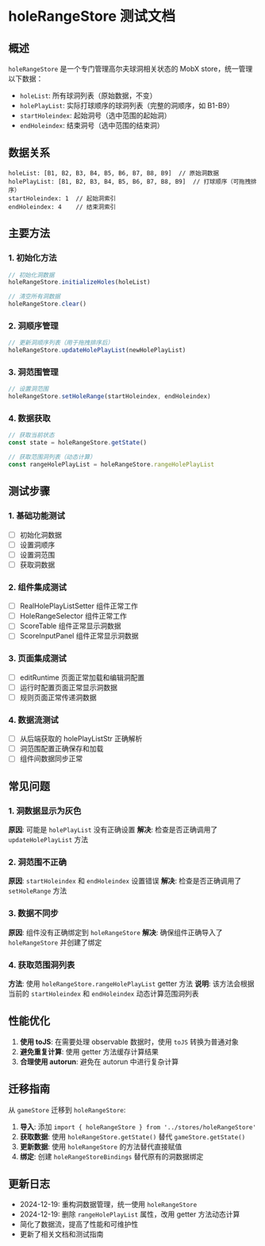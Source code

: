 # holeRangeStore 测试文档

## 概述

`holeRangeStore` 是一个专门管理高尔夫球洞相关状态的 MobX store，统一管理以下数据：
- `holeList`: 所有球洞列表（原始数据，不变）
- `holePlayList`: 实际打球顺序的球洞列表（完整的洞顺序，如 B1-B9）
- `startHoleindex`: 起始洞号（选中范围的起始洞）
- `endHoleindex`: 结束洞号（选中范围的结束洞）

## 数据关系

```
holeList: [B1, B2, B3, B4, B5, B6, B7, B8, B9]  // 原始洞数据
holePlayList: [B1, B2, B3, B4, B5, B6, B7, B8, B9]  // 打球顺序（可拖拽排序）
startHoleindex: 1  // 起始洞索引
endHoleindex: 4    // 结束洞索引
```

## 主要方法

### 1. 初始化方法
```javascript
// 初始化洞数据
holeRangeStore.initializeHoles(holeList)

// 清空所有洞数据
holeRangeStore.clear()
```

### 2. 洞顺序管理
```javascript
// 更新洞顺序列表（用于拖拽排序后）
holeRangeStore.updateHolePlayList(newHolePlayList)
```

### 3. 洞范围管理
```javascript
// 设置洞范围
holeRangeStore.setHoleRange(startHoleindex, endHoleindex)
```

### 4. 数据获取
```javascript
// 获取当前状态
const state = holeRangeStore.getState()

// 获取范围洞列表（动态计算）
const rangeHolePlayList = holeRangeStore.rangeHolePlayList
```

## 测试步骤

### 1. 基础功能测试
- [ ] 初始化洞数据
- [ ] 设置洞顺序
- [ ] 设置洞范围
- [ ] 获取洞数据

### 2. 组件集成测试
- [ ] RealHolePlayListSetter 组件正常工作
- [ ] HoleRangeSelector 组件正常工作
- [ ] ScoreTable 组件正常显示洞数据
- [ ] ScoreInputPanel 组件正常显示洞数据

### 3. 页面集成测试
- [ ] editRuntime 页面正常加载和编辑洞配置
- [ ] 运行时配置页面正常显示洞数据
- [ ] 规则页面正常传递洞数据

### 4. 数据流测试
- [ ] 从后端获取的 holePlayListStr 正确解析
- [ ] 洞范围配置正确保存和加载
- [ ] 组件间数据同步正常

## 常见问题

### 1. 洞数据显示为灰色
**原因**: 可能是 `holePlayList` 没有正确设置
**解决**: 检查是否正确调用了 `updateHolePlayList` 方法

### 2. 洞范围不正确
**原因**: `startHoleindex` 和 `endHoleindex` 设置错误
**解决**: 检查是否正确调用了 `setHoleRange` 方法

### 3. 数据不同步
**原因**: 组件没有正确绑定到 `holeRangeStore`
**解决**: 确保组件正确导入了 `holeRangeStore` 并创建了绑定

### 4. 获取范围洞列表
**方法**: 使用 `holeRangeStore.rangeHolePlayList` getter 方法
**说明**: 该方法会根据当前的 `startHoleindex` 和 `endHoleindex` 动态计算范围洞列表

## 性能优化

1. **使用 toJS**: 在需要处理 observable 数据时，使用 `toJS` 转换为普通对象
2. **避免重复计算**: 使用 getter 方法缓存计算结果
3. **合理使用 autorun**: 避免在 autorun 中进行复杂计算

## 迁移指南

从 `gameStore` 迁移到 `holeRangeStore`:

1. **导入**: 添加 `import { holeRangeStore } from '../stores/holeRangeStore'`
2. **获取数据**: 使用 `holeRangeStore.getState()` 替代 `gameStore.getState()`
3. **更新数据**: 使用 `holeRangeStore` 的方法替代直接赋值
4. **绑定**: 创建 `holeRangeStoreBindings` 替代原有的洞数据绑定

## 更新日志

- 2024-12-19: 重构洞数据管理，统一使用 `holeRangeStore`
- 2024-12-19: 删除 `rangeHolePlayList` 属性，改用 getter 方法动态计算
- 简化了数据流，提高了性能和可维护性
- 更新了相关文档和测试指南 